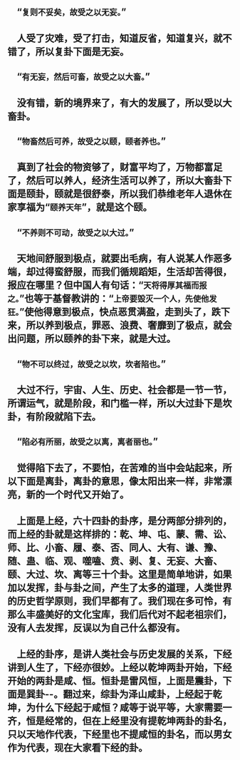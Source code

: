 &emsp;“``复则不妥矣，故受之以无妄。``”
---
&emsp;人受了灾难，受了打击，知道反省，知道复兴，就不错了，所以复卦下面是无妄。
---
&emsp;“``有无妄，然后可畜，故受之以大畜。``”
---
&emsp;没有错，新的境界来了，有大的发展了，所以受以大畜卦。
---
&emsp;“``物畜然后可养，故受之以颐，颐者养也。``”
---
&emsp;真到了社会的物资够了，财富平均了，万物都富足了，然后可以养人，经济生活可以养了，所以大畜卦下面是颐卦，颐就是很舒泰，所以我们恭维老年人退休在家享福为“``颐养天年``”，就是这个颐。
---
&emsp;“``不养则不可动，故受之以大过。``”
---
&emsp;天地间舒服到极点，就要出毛病，有人说某人作恶多端，却过得蛮舒服，而我们循规蹈矩，生活却苦得很，报应在哪里？但中国人有句话：“``天将得厚其福而报之。``”也等于基督教讲的：“``上帝要毁灭一个人，先使他发狂。``”使他得意到极点，快点恶贯满盈，走到头了，跌下来，所以养到极点，罪恶、浪费、奢靡到了极点，就会出问题，所以颐养的卦下来，就是大过。
---
&emsp;“``物不可以终过，故受之以坎，坎者陷也。``”
---
&emsp;大过不行，宇宙、人生、历史、社会都是一节一节，所谓运气，就是阶段，和门槛一样，所以大过卦下是坎卦，有阶段就陷下去。
---
&emsp;“``陷必有所丽，故受之以离，离者丽也。``”
---
&emsp;觉得陷下去了，不要怕，在苦难的当中会站起来，所以下面是离卦，离卦的意思，像太阳出来一样，非常漂亮，新的一个时代又开始了。
---
&emsp;上面是上经，六十四卦的卦序，是分两部分排列的，而上经的卦就是这样排的：乾、坤、屯、蒙、需、讼、师、比、小畜、履、泰、否、同人、大有、谦、豫、随、蛊、临、观、噬嗑、贲、剥、复、无妄、大畜、颐、大过、坎、离等三十个卦。这里是简单地讲，如果加以发挥，卦与卦之间，产生了太多的道理，人类世界的历史哲学原则，我们早都有了。我们现在多可怜，有那么丰盛美好的文化宝库，我们后代对不起老祖宗们，没有人去发挥，反误以为自己什么都没有。
---
&emsp;上经的卦序，是讲人类社会与历史发展的关系，下经讲到人生了，下经亦很妙。上经以乾坤两卦开始，下经开始的两卦是咸、恒。恒卦是雷风恒，上面是震卦，下面是巽卦--。翻过来，综卦为泽山咸卦，上经起于乾坤，为什么下经起于咸恒？咸等于说平等，大家需要一齐，恒是经常的，但在上经里没有提乾坤两卦的卦名，只以天地作代表，下经里也不提咸恒的卦名，而以男女作为代表，现在大家看下经的卦。
---
